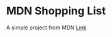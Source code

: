 # MDN Shopping List

A simple project from MDN [Link](https://developer.mozilla.org/en-US/docs/Learn/JavaScript/Client-side_web_APIs/Manipulating_documents#active_learning_a_dynamic_shopping_list)